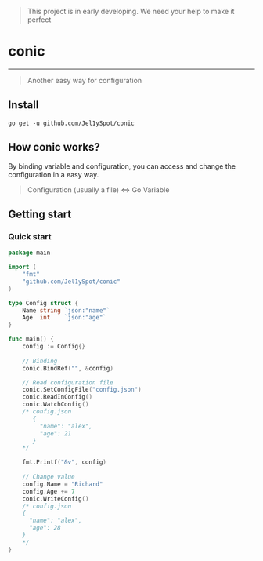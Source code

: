 > This project is in early developing. We need your help to make it perfect
# conic
___
> Another easy way for configuration

## Install
```shell
go get -u github.com/Jel1ySpot/conic
```

## How conic works?
By binding variable and configuration, you can access and change the configuration in a easy way.
> Configuration (usually a file) <=> Go Variable

## Getting start
### Quick start
```go
package main

import (
    "fmt"
    "github.com/Jel1ySpot/conic"
)

type Config struct {
    Name string `json:"name"`
    Age  int    `json:"age"`
}

func main() {
    config := Config{}
    
    // Binding
    conic.BindRef("", &config)

    // Read configuration file
    conic.SetConfigFile("config.json")
    conic.ReadInConfig()
    conic.WatchConfig()
    /* config.json
       {
         "name": "alex",
         "age": 21
       }
    */

    fmt.Printf("&v", config)
    
    // Change value
    config.Name = "Richard"
    config.Age += 7
    conic.WriteConfig()
    /* config.json
    {
      "name": "alex",
      "age": 28
    }
    */
}
```
